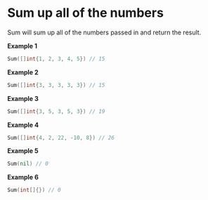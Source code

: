 # Sum up all of the numbers
Sum will sum up all of the numbers passed in and return the result.

**Example 1**
```go
Sum([]int{1, 2, 3, 4, 5}) // 15
```

**Example 2**
```go
Sum([]int{3, 3, 3, 3, 3}) // 15
```

**Example 3**
```go
Sum([]int{3, 5, 3, 5, 3}) // 19
```

**Example 4**
```go
Sum([]int{4, 2, 22, -10, 8}) // 26
```

**Example 5**
```go
Sum(nil) // 0
```

**Example 6**
```go
Sum(int[]{}) // 0
```
